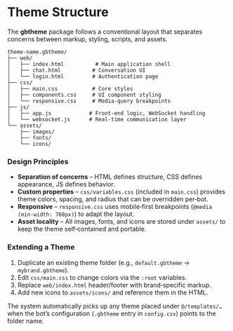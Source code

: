# Theme Structure

The **gbtheme** package follows a conventional layout that separates concerns between markup, styling, scripts, and assets.

```
theme-name.gbtheme/
├── web/
│   ├── index.html          # Main application shell
│   ├── chat.html          # Conversation UI
│   └── login.html         # Authentication page
├── css/
│   ├── main.css           # Core styles
│   ├── components.css     # UI component styling
│   └── responsive.css     # Media‑query breakpoints
├── js/
│   ├── app.js            # Front‑end logic, WebSocket handling
│   └── websocket.js      # Real‑time communication layer
└── assets/
    ├── images/
    ├── fonts/
    └── icons/
```

### Design Principles

* **Separation of concerns** – HTML defines structure, CSS defines appearance, JS defines behavior.
* **Custom properties** – `css/variables.css` (included in `main.css`) provides theme colors, spacing, and radius that can be overridden per‑bot.
* **Responsive** – `responsive.css` uses mobile‑first breakpoints (`@media (min-width: 768px)`) to adapt the layout.
* **Asset locality** – All images, fonts, and icons are stored under `assets/` to keep the theme self‑contained and portable.

### Extending a Theme

1. Duplicate an existing theme folder (e.g., `default.gbtheme` → `mybrand.gbtheme`).
2. Edit `css/main.css` to change colors via the `:root` variables.
3. Replace `web/index.html` header/footer with brand‑specific markup.
4. Add new icons to `assets/icons/` and reference them in the HTML.

The system automatically picks up any theme placed under `@/templates/…` when the bot’s configuration (`.gbtheme` entry in `config.csv`) points to the folder name.
